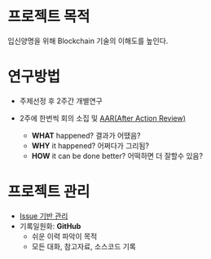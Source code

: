 # 프로젝트 목적
입신양명을 위해 Blockchain 기술의 이해도를 높인다.

# 연구방법
- 주제선정 후 2주간 개별연구

- 2주에 한번씩 회의 소집 및 [AAR(After Action Review)](https://en.wikipedia.org/wiki/After-action_review)
    - **WHAT** happened? 결과가 어땠음?
    - **WHY** it happened? 어쩌다가 그리됨?
    - **HOW** it can be done better? 어떡하면 더 잘할수 있음?

# 프로젝트 관리
- [Issue 기반 관리](https://github.com/cheese10yun/github-project-management)
- 기록일원화: **GitHub**
    - 쉬운 이력 파악이 목적
    - 모든 대화, 참고자료, 소스코드 기록